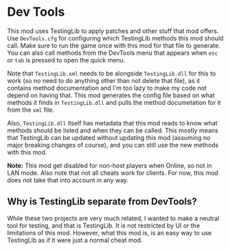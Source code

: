 # Dev Tools

This mod uses TestingLib to apply patches and other stuff that mod offers. Use `DevTools.cfg` for configuring which TestingLib methods this mod should call. Make sure to run the game once with this mod for that file to generate. You can also call methods from the DevTools menu that appears when `esc` or `tab` is pressed to open the quick menu.

Note that `TestingLib.xml` needs to be alongside `TestingLib.dll` for this to work (so no need to do anything other than not delete that file), as it contains method documentation and I'm too lazy to make my code not depend on having that. This mod generates the config file based on what methods it finds in `TestingLib.dll` and pulls the method documetation for it from the `xml` file. 

Also, `TestingLib.dll` itself has metadata that this mod reads to know what methods should be listed and when they can be called. This mostly means that TestingLib can be updated without updating this mod (assuming no major breaking changes of course), and you can still use the new methods with this mod.

**Note:** This mod get disabled for non-host players when Online, so not in LAN mode. Also note that not all cheats work for clients. For now, this mod does not take that into account in any way.

## Why is TestingLib separate from DevTools?

While these two projects are very much related, I wanted to make a neutral tool for testing, and that is TestingLib. It is not restricted by UI or the limitations of this mod. However, what this mod is, is an easy way to use TestingLib as if it were just a normal cheat mod.